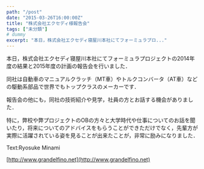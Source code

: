 ```yaml
---
path: "/post"
date: "2015-03-26T16:00:00Z"
title: "株式会社エクセディ様報告会"
tags: ["未分類"]
# dummy
excerpt: "本日，株式会社エクセディ寝屋川本社にてフォーミュラプロ..."
---
```




[](26-1.jpg)

本日，株式会社エクセディ寝屋川本社にてフォーミュラプロジェクトの2014年度の結果と2015年度の計画の報告会を行いました．

同社は自動車のマニュアルクラッチ（MT車）やトルクコンバータ（AT車）などの駆動系部品で世界でもトップクラスのメーカーです．

報告会の他にも，同社の技術紹介や見学，社員の方とお話する機会がありました．

特に，弊校や弊プロジェクトのOBの方々と大学時代や仕事についてのお話を聞いたり，将来についてのアドバイスをもらうことができただけでなく，先輩方が実際に活躍されている姿を見ることが出来たことが，非常に励みになりました．

Text:Ryosuke Minami

[http://www.grandelfino.net](http://www.grandelfino.net)

